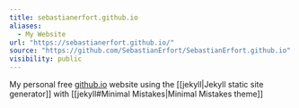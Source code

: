 ```yaml
---
title: sebastianerfort.github.io
aliases:
  - My Website
url: "https://sebastianerfort.github.io/"
source: "https://github.com/SebastianErfort/SebastianErfort.github.io"
visibility: public
---
```


My personal free [github.io]() website using the [[jekyll|Jekyll static site generator]] with [[jekyll#Minimal Mistakes|Minimal Mistakes theme]]
